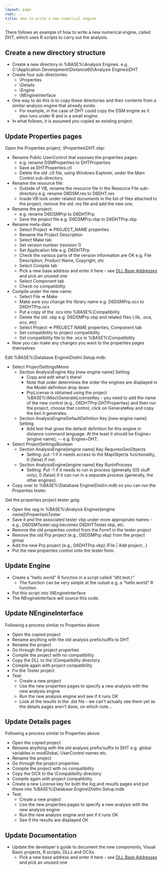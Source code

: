 ```yaml
---
layout: page
root: ..
title: How to write a new numerical engine
---
```


There follows an example of how to write a new numerical engine, called DHT, which uses R scripts to carry out the analysis.

Create a new directory structure
--------------------------------

* Create a new directory in %BASE%\Analysis Engines. e.g. C:\Application Development\Distance60\Analysis Engines\DHT
* Create four sub-directories: 
  - \Properties
  - \Details
  - \Engine
  - \NEngineInterface
* One way to do this is to copy these directories and their contents from a similar analysis engine that already exists. 
  - For example, in the case of DHT could copy the DSM engine as it also runs under R and is a small engine.
* In what follows, it is assumed you copied an existing project.

Update Properties pages
-----------------------

Open the Properties project, \Properties\DHT.vbp:

* Rename Public UserControl that exposes the properties pages:
  - e.g. rename DSMProperties to DHTProperties
  - Save as DHTProperties.ctl
  - Delete the old .ctl file, using Windows Explorer, under the Main Control sub-directory.
* Rename the resource file:
  - Outside of VB, rename the resource file in the Resource File sub-directory e.g. rename D6DSM.res to D6DHT.res
  - Inside VB look under related documents in the list of files attached to the project, remove the old .res file and add the new one.
* Rename the project:
  - e.g. rename D6DSMPrp to D6DHTPrp
  - Save the project file e.g. D6DSMPrp.vbp to D6DHTPrp.vbp
* Rename meta-data:
  - Select Project => PROJECT_NAME properties
  - Rename the Project Description
  - Select Make tab
  - Set version number (revision 1)
  - Set Application title e.g. D6DHTPrp
  - Check the various parts of the version information are OK e.g. File Description, Product Name, Copyright, etc
  - Select Compile tab
  - Pick a new base address and enter it here - see [DLL Base Addresses](./DllBaseAddresses.html) and pick an unused one
  - Select Component tab
  - Check no compatibility
* Compile under the new name:
  - Select File => Make
  - Make sure you change the library name e.g. D6DSMPrp.ocx to D6DHTPrp.ocx
  - Put a copy of the .ocx into %BASE%\Compatibility
  - Delete the old .vbp e.g. D6DSMPrp.vbp and related files (.lib, .oca, ocx, etc)
  - Select Project => PROJECT NAME properties, Component tab
  - Set compatibility to project compatibility
  - Set compatibility file to the .ocx in %BASE%\Compatibility
* Now you can make any changes you want to the properties pages themselves

Edit %BASE%\Database Engine\DistIni.Setup.mdb:

* Select ProjectSettingsMemo
  - Section AnalysisEngine Key [new engine name] Setting
    - Copy and edit what's there!
    - Note that order determines the order the engines are displayed in the Model definition drop down
    -  PrpLicense is obtained using the project %BASE%\Misc\GenerateLicenseKey - you need to add the name of the new control (e.g., D6DHTPrp.DHTProperties) and then run the project, choose that control, click on GenerateKey and copy the ken it generates.
  - Section AnalysisEngineDefaultDefnition Key [new engine name] Setting
    - Add text that gives the default definition for this engine in distance command language.  At the least it should be Engine=[engine name]; -- e.g. Engine=DHT;
* Select ProjectSettingsBoolean
  - Section AnalysisEngine[engine name] Key RequiresGeoObjects
    - Setting: put -1 if it needs access to the MapObjects functionality, 0 (false) if not.
  - Section AnalysisEngine[engine name] Key RunInProcess
    - Setting: Put -1 if it needs to run in process (generally GIS stuff only), 0 (false) if it can run in a separate process (generally, the other engines).
* Copy over to %BASE%\Database Engine\DistIni.mdb so you can run the Properties tester.

Get the properties project tester goig:

* Open the vpg in %BASE%\Analysis Engines\[engine name]\Properties\Tester
* Save it and the associated tester vbp under more appropriate names - e.g., D6DSMTester.vpg becomes D6DHTTester.vbp, etc.
* Remove the old properties control from the Form1 in the tester project
* Remove the old Prp project (e.g., D6DSMPrp.vbp) from the project group
* Add the  new Prp project (e.g., D6DHTPrp.vbp) (File | Add project...)
* Put the new properties control onto the tester form.

Update Engine
-------------

* Create a "hello world" R function in a script called "dht.test.r"
  - The function can be very simple at the outset e.g. a "hello world" R function.
* Put this script into \NEngineInterface
* The NEngineInterface will source this code.

Update NEngineInterface
-----------------------

Following a process similar to Properties above:

* Open the copied project
* Rename anything with the old analysis prefix/suffix to DHT
* Rename the project
* Go through the project properties
* Compile the project with no compatibility
* Copy the DLL to the \Compatibility directory
* Compile again with project compatibility
* Fix the Tester project
* Test:
  - Create a new project
  - Use the new properties pages to specify a new analysis with the new analysis engine
  - Run the new analysis engine and see if it runs OK
  - Look at the results in the .dst file - we can't actually see them yet as the details pages aren't done, on which note...

Update Details pages
--------------------

Following a process similar to Properties above:

* Open the copied project
* Rename anything with the old analysis prefix/suffix to DHT e.g. global variables in modGlobal, UserControl names etc.
* Rename the project
* Go through the project properties
* Compile the project with no compatibility
* Copy the OCX to the \Compatibility directory
* Compile again with project compatibility
* Create a new License key for both the log and results pages and put these into %BASE%\Database Engine\DistIni.Setup.mdb
* Test:
  - Create a new project
  - Use the new properties pages to specify a new analysis with the new analysis engine
  - Run the new analysis engine and see if it runs OK
  - See if the results are displayed OK

Update Documentation
--------------------

* Update the developer's guide to document the new components, Visual Basic projects, R scripts, DLLs and OCXs.
  - Pick a new base address and enter it here - see [DLL Base Addresses](./DllBaseAddresses.html) and pick an unused one

